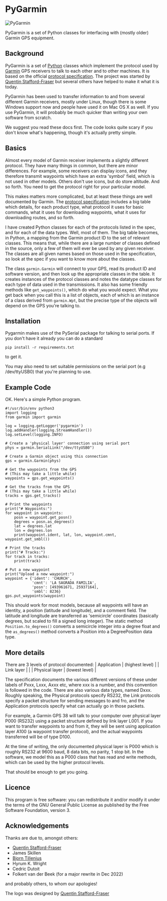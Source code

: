 # PyGarmin

![PyGarmin](pygarmin.png)

PyGarmin is a set of Python classes for interfacing with (mostly older) Garmin
GPS equipment.

## Background

PyGarmin is a set of [Python](https://www.python.org/) classes which implement
the protocol used by [Garmin](https://www.garmin.com/) GPS receivers to talk to
each other and to other machines. It is based on the official [protocol
specification](https://www8.garmin.com/support/commProtocol.html). The project
was started by [Quentin
Stafford-Fraser](https://quentinsf.com/software/pygarmin/) but several others
have helped to make it what it is today.

PyGarmin has been used to transfer information to and from several different
Garmin receivers, mostly under Linux, though there is some Windows support now
and people have used it on Mac OS X as well. If you use PyGarmin, it will
probably be much quicker than writing your own software from scratch.

We suggest you read these docs first. The code looks quite scary if you don't
know what's happening, though it's actually pretty simple.

## Basics

Almost every model of Garmin receiver implements a slightly different protocol.
They have many things in common, but there are minor differences. For example,
some receivers can display icons, and they therefore transmit waypoints which
have an extra 'symbol' field, which is not used in other models. Others don't
use icons, but do store altitude. And so forth. You need to get the protocol
right for your particular model.

This makes matters more complicated, but at least these things are well
documented by Garmin. The [protocol
specification](https://www8.garmin.com/support/commProtocol.html) includes a big
table which details, for each product type, what protocol it uses for basic
commands, what it uses for downloading waypoints, what it uses for downloading
routes, and so forth.

I have created Python classes for each of the protocols listed in the spec, and
for each of the data types. Well, most of them. The big table becomes, in
Python, a mapping from the Garmin product ID to the set of relevant classes.
This means that, while there are a large number of classes defined in the
source, only a few of them will ever be used by any given receiver. The classes
are all given names based on those used in the specification, so look at the
spec if you want to know more about the classes.

The class `garmin.Garmin` will connect to your GPS, read its product ID and
software version, and then look up the appropriate classes in the table. It
creates instances of the protocol classes and notes the datatype classes for
each type of data used in the transmissions. It also has some friendly methods
like `get_waypoints()`, which do what you would expect. What you get back when
you call this is a list of objects, each of which is an instance of a class
derived from `garmin.Wpt`, but the precise type of the objects will depend on
the GPS you're talking to.

## Installation

Pygarmin makes use of the PySerial package for talking to serial ports. If you
don't have it already you can do a standard

    pip install -r requirements.txt

to get it.

You may also need to set suitable permissions on the serial port (e.g
/dev/ttyUSB0) that you're planning to use.

## Example Code

OK. Here's a simple Python program.

    #!/usr/bin/env python3
    import logging
    from garmin import garmin

    log = logging.getLogger('pygarmin')
    log.addHandler(logging.StreamHandler())
    log.setLevel(logging.INFO)

    # Create a 'physical layer' connection using serial port
    phys = garmin.SerialLink("/dev/ttyUSB0")

    # Create a Garmin object using this connection
    gps = garmin.Garmin(phys)

    # Get the waypoints from the GPS
    # (This may take a little while)
    waypoints = gps.get_waypoints()

    # Get the tracks from the GPS
    # (This may take a little while)
    tracks = gps.get_tracks()

    # Print the waypoints
    print("# Waypoints:")
    for waypoint in waypoints:
        posn = waypoint.get_posn()
        degrees = posn.as_degrees()
        lat = degrees.lat
        lon = degrees.lon
        print(waypoint.ident, lat, lon, waypoint.cmnt, waypoint.get_smbl())

    # Print the tracks
    print("# Tracks:")
    for track in tracks:
        print(track)

    # Put a new waypoint
    print("Upload a new waypoint:")
    waypoint = {'ident': 'CHURCH',
                'cmnt': 'LA SAGRADA FAMILIA',
                'posn': [493961671, 25937164],
                'smbl': 8236}
    gps.put_waypoints(waypoint)

This should work for most models, because all waypoints will have an identity, a
position (latitude and longitude), and a comment field. The latitude and
longitude are transferred as 'semicircle' coordinates (basically degrees, but
scaled to fill a signed long integer). The static method `Position.to_degrees()`
converts a semicircle integer into a degree float and the `as_degrees()` method
converts a Position into a DegreePosition data type.

## More details

There are 3 levels of protocol documented:
| Application    | (highest level) |
| Link layer     |                 |
| Physical layer | (lowest level)  |

The specification documents the various different versions of these under labels
of Pxxx, Lxxx, Axxx etc, where xxx is a number, and this convention is followed
in the code. There are also various data types, named Dxxx. Roughly speaking,
the Physical protocols specify RS232, the Link protocols specify a packet
structure for sending messages to and fro, and the Application protocols specify
what can actually go in those packets.

For example, a Garmin GPS 38 will talk to your computer over physical layer P000
(RS232) using a packet structure defined by link layer L001. If you want to
transfer waypoints to and from it, they will be sent using application layer
A100 (a waypoint transfer protocol), and the actual waypoints transferred will
be of type D100.

At the time of writing, the only documented physical layer is P000 which is
roughly RS232 at 9600 baud, 8 data bits, no parity, 1 stop bit. In the software,
we model this as a P000 class that has read and write methods, which can be used
by the higher protocol levels.

That should be enough to get you going.

## Licence

This program is free software: you can redistribute it and/or modify it under
the terms of the GNU General Public License as published by the Free Software
Foundation, version 3.

## Acknowledgements

Thanks are due to, amongst others:

* [Quentin Stafford-Fraser](https://quentinsf.com/)
* James Skillen
* [Bjorn Tillenius](http://tillenius.me/)
* Hyrum K. Wright
* Cedric Dutoit
* Folkert van der Beek (for a major rewrite in Dec 2022)

and probably others, to whom our apologies!

The logo was designed by [Quentin Stafford-Fraser](https://quentinsf.com/)
